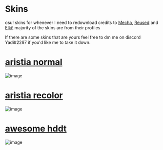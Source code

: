 # Skins
osu! skins for whenever I need to redownload
credits to [Mecha](https://github.com/Mechaaaaa/osuskins), [Reused](https://github.com/rudj-skinhub/woal/blob/tyfh/reused.md) and [Elki!](https://osu.ppy.sh/users/8136525) majority of the skins are from their profiles

If there are some skins that are yours feel free to dm me on discord Yadi#2267 if you'd like me to take it down.


# [aristia normal](https://meowsta.s-ul.eu/Vw8pIkpM)
![image](https://media.discordapp.net/attachments/639225978119389184/1263690148118397009/screenshot033.jpg?ex=669b26a9&is=6699d529&hm=85eeb7d21debfd4192bc4bce4e7885cf25d8a7b0e092646486b2c16c375f893b&=&format=webp&width=1201&height=675)

# [aristia recolor](https://meowsta.s-ul.eu/PZZtoRPh)
![image](https://media.discordapp.net/attachments/639225978119389184/1263690147350970492/screenshot035.jpg?ex=669b26a9&is=6699d529&hm=3821a6b427906e5f5a60bab770333473997752bf1981c392141fea3accea385e&=&format=webp&width=1201&height=675)

# [awesome hddt](https://meowsta.s-ul.eu/mvCsauJH)
![image](https://media.discordapp.net/attachments/639225978119389184/1263690147690451005/screenshot036.jpg?ex=669b26a9&is=6699d529&hm=9fdda4eacd952bd31676fd92d042ed8b08a7239fe612d00a0905dc01606f3678&=&format=webp&width=1201&height=675)

